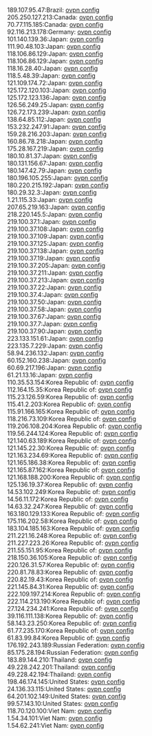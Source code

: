 189.107.95.47:Brazil: [ovpn config](vpn/189_107_95_47.ovpn)  
205.250.127.213:Canada: [ovpn config](vpn/205_250_127_213.ovpn)  
70.77.115.185:Canada: [ovpn config](vpn/70_77_115_185.ovpn)  
92.116.213.178:Germany: [ovpn config](vpn/92_116_213_178.ovpn)  
101.140.139.36:Japan: [ovpn config](vpn/101_140_139_36.ovpn)  
111.90.48.103:Japan: [ovpn config](vpn/111_90_48_103.ovpn)  
118.106.86.129:Japan: [ovpn config](vpn/118_106_86_129.ovpn)  
118.106.86.129:Japan: [ovpn config](vpn/118_106_86_129.ovpn)  
118.16.28.40:Japan: [ovpn config](vpn/118_16_28_40.ovpn)  
118.5.48.39:Japan: [ovpn config](vpn/118_5_48_39.ovpn)  
121.109.174.72:Japan: [ovpn config](vpn/121_109_174_72.ovpn)  
125.172.120.103:Japan: [ovpn config](vpn/125_172_120_103.ovpn)  
125.172.123.136:Japan: [ovpn config](vpn/125_172_123_136.ovpn)  
126.56.249.25:Japan: [ovpn config](vpn/126_56_249_25.ovpn)  
126.72.173.239:Japan: [ovpn config](vpn/126_72_173_239.ovpn)  
138.64.85.112:Japan: [ovpn config](vpn/138_64_85_112.ovpn)  
153.232.247.91:Japan: [ovpn config](vpn/153_232_247_91.ovpn)  
159.28.216.203:Japan: [ovpn config](vpn/159_28_216_203.ovpn)  
160.86.78.218:Japan: [ovpn config](vpn/160_86_78_218.ovpn)  
175.28.167.219:Japan: [ovpn config](vpn/175_28_167_219.ovpn)  
180.10.81.37:Japan: [ovpn config](vpn/180_10_81_37.ovpn)  
180.131.156.67:Japan: [ovpn config](vpn/180_131_156_67.ovpn)  
180.147.42.79:Japan: [ovpn config](vpn/180_147_42_79.ovpn)  
180.196.105.255:Japan: [ovpn config](vpn/180_196_105_255.ovpn)  
180.220.215.192:Japan: [ovpn config](vpn/180_220_215_192.ovpn)  
180.29.32.3:Japan: [ovpn config](vpn/180_29_32_3.ovpn)  
1.21.115.33:Japan: [ovpn config](vpn/1_21_115_33.ovpn)  
207.65.219.163:Japan: [ovpn config](vpn/207_65_219_163.ovpn)  
218.220.145.5:Japan: [ovpn config](vpn/218_220_145_5.ovpn)  
219.100.37.1:Japan: [ovpn config](vpn/219_100_37_1.ovpn)  
219.100.37.108:Japan: [ovpn config](vpn/219_100_37_108.ovpn)  
219.100.37.109:Japan: [ovpn config](vpn/219_100_37_109.ovpn)  
219.100.37.125:Japan: [ovpn config](vpn/219_100_37_125.ovpn)  
219.100.37.138:Japan: [ovpn config](vpn/219_100_37_138.ovpn)  
219.100.37.19:Japan: [ovpn config](vpn/219_100_37_19.ovpn)  
219.100.37.205:Japan: [ovpn config](vpn/219_100_37_205.ovpn)  
219.100.37.211:Japan: [ovpn config](vpn/219_100_37_211.ovpn)  
219.100.37.213:Japan: [ovpn config](vpn/219_100_37_213.ovpn)  
219.100.37.22:Japan: [ovpn config](vpn/219_100_37_22.ovpn)  
219.100.37.4:Japan: [ovpn config](vpn/219_100_37_4.ovpn)  
219.100.37.50:Japan: [ovpn config](vpn/219_100_37_50.ovpn)  
219.100.37.58:Japan: [ovpn config](vpn/219_100_37_58.ovpn)  
219.100.37.67:Japan: [ovpn config](vpn/219_100_37_67.ovpn)  
219.100.37.7:Japan: [ovpn config](vpn/219_100_37_7.ovpn)  
219.100.37.90:Japan: [ovpn config](vpn/219_100_37_90.ovpn)  
223.133.151.61:Japan: [ovpn config](vpn/223_133_151_61.ovpn)  
223.135.7.229:Japan: [ovpn config](vpn/223_135_7_229.ovpn)  
58.94.236.132:Japan: [ovpn config](vpn/58_94_236_132.ovpn)  
60.152.160.238:Japan: [ovpn config](vpn/60_152_160_238.ovpn)  
60.69.217.196:Japan: [ovpn config](vpn/60_69_217_196.ovpn)  
61.21.13.16:Japan: [ovpn config](vpn/61_21_13_16.ovpn)  
110.35.53.154:Korea Republic of: [ovpn config](vpn/110_35_53_154.ovpn)  
112.164.15.35:Korea Republic of: [ovpn config](vpn/112_164_15_35.ovpn)  
115.23.126.59:Korea Republic of: [ovpn config](vpn/115_23_126_59.ovpn)  
115.41.2.203:Korea Republic of: [ovpn config](vpn/115_41_2_203.ovpn)  
115.91.166.165:Korea Republic of: [ovpn config](vpn/115_91_166_165.ovpn)  
118.216.73.109:Korea Republic of: [ovpn config](vpn/118_216_73_109.ovpn)  
119.206.108.204:Korea Republic of: [ovpn config](vpn/119_206_108_204.ovpn)  
119.56.244.124:Korea Republic of: [ovpn config](vpn/119_56_244_124.ovpn)  
121.140.63.189:Korea Republic of: [ovpn config](vpn/121_140_63_189.ovpn)  
121.145.22.30:Korea Republic of: [ovpn config](vpn/121_145_22_30.ovpn)  
121.163.234.69:Korea Republic of: [ovpn config](vpn/121_163_234_69.ovpn)  
121.165.186.38:Korea Republic of: [ovpn config](vpn/121_165_186_38.ovpn)  
121.165.87.162:Korea Republic of: [ovpn config](vpn/121_165_87_162.ovpn)  
121.168.188.200:Korea Republic of: [ovpn config](vpn/121_168_188_200.ovpn)  
125.136.19.37:Korea Republic of: [ovpn config](vpn/125_136_19_37.ovpn)  
14.53.102.249:Korea Republic of: [ovpn config](vpn/14_53_102_249.ovpn)  
14.56.11.172:Korea Republic of: [ovpn config](vpn/14_56_11_172.ovpn)  
14.63.32.247:Korea Republic of: [ovpn config](vpn/14_63_32_247.ovpn)  
163.180.129.133:Korea Republic of: [ovpn config](vpn/163_180_129_133.ovpn)  
175.116.202.58:Korea Republic of: [ovpn config](vpn/175_116_202_58.ovpn)  
183.104.185.163:Korea Republic of: [ovpn config](vpn/183_104_185_163.ovpn)  
211.221.16.248:Korea Republic of: [ovpn config](vpn/211_221_16_248.ovpn)  
211.227.223.26:Korea Republic of: [ovpn config](vpn/211_227_223_26.ovpn)  
211.55.151.95:Korea Republic of: [ovpn config](vpn/211_55_151_95.ovpn)  
218.150.36.105:Korea Republic of: [ovpn config](vpn/218_150_36_105.ovpn)  
220.126.31.57:Korea Republic of: [ovpn config](vpn/220_126_31_57.ovpn)  
220.81.78.83:Korea Republic of: [ovpn config](vpn/220_81_78_83.ovpn)  
220.82.19.43:Korea Republic of: [ovpn config](vpn/220_82_19_43.ovpn)  
221.145.84.31:Korea Republic of: [ovpn config](vpn/221_145_84_31.ovpn)  
222.109.197.214:Korea Republic of: [ovpn config](vpn/222_109_197_214.ovpn)  
222.114.213.190:Korea Republic of: [ovpn config](vpn/222_114_213_190.ovpn)  
27.124.234.241:Korea Republic of: [ovpn config](vpn/27_124_234_241.ovpn)  
39.116.111.138:Korea Republic of: [ovpn config](vpn/39_116_111_138.ovpn)  
58.143.23.250:Korea Republic of: [ovpn config](vpn/58_143_23_250.ovpn)  
61.77.235.170:Korea Republic of: [ovpn config](vpn/61_77_235_170.ovpn)  
61.83.99.84:Korea Republic of: [ovpn config](vpn/61_83_99_84.ovpn)  
176.192.243.189:Russian Federation: [ovpn config](vpn/176_192_243_189.ovpn)  
85.175.28.194:Russian Federation: [ovpn config](vpn/85_175_28_194.ovpn)  
183.89.144.210:Thailand: [ovpn config](vpn/183_89_144_210.ovpn)  
49.228.242.201:Thailand: [ovpn config](vpn/49_228_242_201.ovpn)  
49.228.42.194:Thailand: [ovpn config](vpn/49_228_42_194.ovpn)  
198.46.174.145:United States: [ovpn config](vpn/198_46_174_145.ovpn)  
24.136.33.115:United States: [ovpn config](vpn/24_136_33_115.ovpn)  
64.201.102.149:United States: [ovpn config](vpn/64_201_102_149.ovpn)  
99.57.143.10:United States: [ovpn config](vpn/99_57_143_10.ovpn)  
118.70.120.100:Viet Nam: [ovpn config](vpn/118_70_120_100.ovpn)  
1.54.34.101:Viet Nam: [ovpn config](vpn/1_54_34_101.ovpn)  
1.54.62.241:Viet Nam: [ovpn config](vpn/1_54_62_241.ovpn)  
